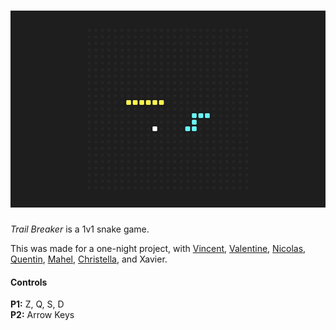 # [![Trail Breaker](trailbreaker.gif)](https://yip-theodore.github.io/trail_breaker/)

*Trail Breaker* is a 1v1 snake game.

This was made for a one-night project, with
[Vincent](https://github.com/ShonhTan),
[Valentine](https://github.com/Vlry),
[Nicolas](https://github.com/WebFaker),
[Quentin](https://github.com/unneqit),
[Mahel](https://github.com/M00NBOY),
[Christella](https://github.com/christellaL),
and Xavier.

#### Controls
**P1:** Z, Q, S, D  
**P2:** Arrow Keys  

